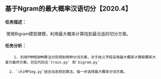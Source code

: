 ## 基于Ngram的最大概率汉语切分【2020.4】



#### 任务描述：

​		使用Bigram模型建模，利用最大概率计算找到最合适的切分方案。



#### 任务分析：

		1. 利用FMM和BMM算法分别得到两种分词方案，对于歧义字段采用最大概率计算取概率大者为最终方案。对应代码见`train.py` 和`bigram.py`
  		
      2. `chiMPSeg.py`结合动态规划算法，每一步选择最大概率分词方案。
